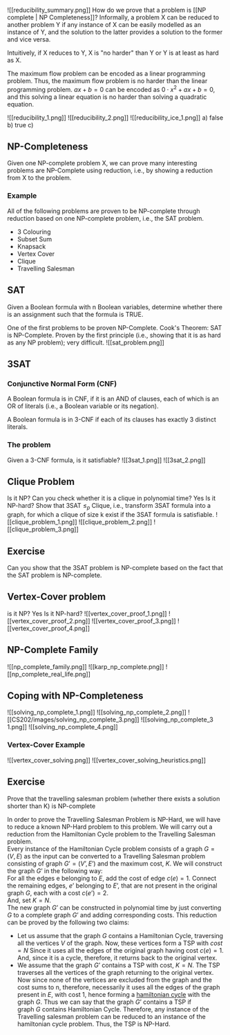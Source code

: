 ![[reducibility_summary.png]]
How do we prove that a problem is [[NP complete  | NP Completeness]]?
Informally, a problem X can be reduced to another problem Y if any instance of X can be easily modelled as an instance of Y, and the solution to the latter provides a solution to the former and vice versa.

Intuitively, if X reduces to Y, X is "no harder" than Y or Y is at least as hard as X.

The maximum flow problem can be encoded as a linear programming problem. Thus, the maximum flow problem is no harder than the linear programming problem.
$ax + b = 0$ can be encoded as $0 \cdot x^2 + ax + b = 0$, and this solving a linear equation is no harder than solving a quadratic equation.

![[reducibility_1.png]]
![[reducibility_2.png]]
![[reducibility_ice_1.png]]
a) false
b) true
c) 

## NP-Completeness
Given one NP-complete problem X, we can prove many interesting problems are NP-Complete using reduction, i.e., by showing a reduction from X to the problem.

### Example
All of the following problems are proven to be NP-complete through reduction based on one NP-complete problem, i.e., the SAT problem.
- 3 Colouring
- Subset Sum
- Knapsack
- Vertex Cover
- Clique
- Travelling Salesman

## SAT
Given a Boolean formula with n Boolean variables, determine whether there is an assignment such that the formula is TRUE.

One of the first problems to be proven NP-Complete. Cook's Theorem: SAT is NP-Complete.
Proven by the first principle (i.e., showing that it is as hard as any NP problem); very difficult.
![[sat_problem.png]]

## 3SAT
### Conjunctive Normal Form (CNF)
A Boolean formula is in CNF, if it is an AND of clauses, each of which is an OR of literals (i.e., a Boolean variable or its negation).

A Boolean formula is in 3-CNF if each of its clauses has exactly 3 distinct literals.
### The problem
Given a 3-CNF formula, is it satisfiable?
![[3sat_1.png]]
![[3sat_2.png]]
## Clique Problem
Is it NP?
Can you check whether it is a clique in polynomial time? Yes
Is it NP-hard?
Show that 3SAT $\leq_p$ Clique, i.e., transform 3SAT formula into a graph, for which a clique of size k exist if the 3SAT formula is satisfiable.
![[clique_problem_1.png]]
![[clique_problem_2.png]]
![[clique_problem_3.png]]
## Exercise
Can you show that the 3SAT problem is NP-complete based on the fact that the SAT problem is NP-complete.

## Vertex-Cover problem
is it NP? Yes
Is it NP-hard?
![[vertex_cover_proof_1.png]]
![[vertex_cover_proof_2.png]]
![[vertex_cover_proof_3.png]]
![[vertex_cover_proof_4.png]]
## NP-Complete Family
![[np_complete_family.png]]
![[karp_np_complete.png]]
![[np_complete_real_life.png]]

## Coping with NP-Completeness
![[solving_np_complete_1.png]]
![[solving_np_complete_2.png]]
![[CS202/images/solving_np_complete_3.png]]
![[solving_np_complete_3 1.png]]
![[solving_np_complete_4.png]]
### Vertex-Cover Example
![[vertex_cover_solving.png]]
![[vertex_cover_solving_heuristics.png]]
## Exercise
Prove that the travelling salesman problem (whether there exists a solution shorter than K) is NP-complete

In order to prove the Travelling Salesman Problem is NP-Hard, we will have to reduce a known NP-Hard problem to this problem. We will carry out a reduction from the Hamiltonian Cycle problem to the Travelling Salesman problem.  
Every instance of the Hamiltonian Cycle problem consists of a graph $G =(V, E)$ as the input can be converted to a Travelling Salesman problem consisting of graph $G’ = (V’, E’)$ and the maximum cost, $K$. We will construct the graph $G’$ in the following way:  
For all the edges e belonging to $E$, add the cost of edge $c(e)=1$. Connect the remaining edges, $e’$ belonging to $E’$, that are not present in the original graph $G$, each with a cost $c(e’)= 2$.  
And, set $K = N$.  
The new graph $G’$ can be constructed in polynomial time by just converting $G$ to a complete graph $G’$ and adding corresponding costs. This reduction can be proved by the following two claims:

-   Let us assume that the graph $G$ contains a Hamiltonian Cycle, traversing all the vertices $V$ of the graph. Now, these vertices form a TSP with $cost = N$ Since it uses all the edges of the original graph having cost $c(e)=1$. And, since it is a cycle, therefore, it returns back to the original vertex.
-   We assume that the graph $G’$ contains a TSP with cost, $K = N$. The TSP traverses all the vertices of the graph returning to the original vertex. Now since none of the vertices are excluded from the graph and the cost sums to n, therefore, necessarily it uses all the edges of the graph present in $E$, with cost 1, hence forming a [hamiltonian cycle](https://www.geeksforgeeks.org/hamiltonian-cycle-backtracking-6/) with the graph $G$.
Thus we can say that the graph $G’$ contains a TSP if graph $G$ contains Hamiltonian Cycle. Therefore, any instance of the Travelling salesman problem can be reduced to an instance of the hamiltonian cycle problem. Thus, the TSP is NP-Hard.